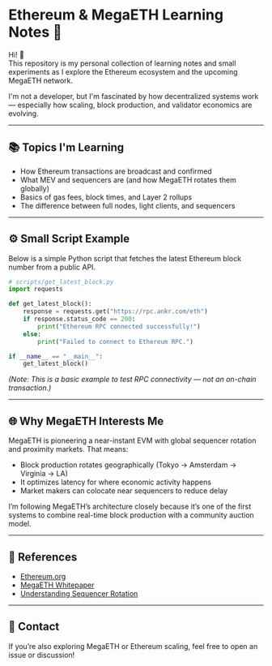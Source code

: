 # Ethereum & MegaETH Learning Notes 🧠

Hi! 👋  
This repository is my personal collection of learning notes and small experiments as I explore the Ethereum ecosystem and the upcoming MegaETH network.

I'm not a developer, but I'm fascinated by how decentralized systems work — especially how scaling, block production, and validator economics are evolving.

---

## 📚 Topics I'm Learning
- How Ethereum transactions are broadcast and confirmed
- What MEV and sequencers are (and how MegaETH rotates them globally)
- Basics of gas fees, block times, and Layer 2 rollups
- The difference between full nodes, light clients, and sequencers

---

## ⚙️ Small Script Example

Below is a simple Python script that fetches the latest Ethereum block number from a public API.

```python
# scripts/get_latest_block.py
import requests

def get_latest_block():
    response = requests.get("https://rpc.ankr.com/eth")
    if response.status_code == 200:
        print("Ethereum RPC connected successfully!")
    else:
        print("Failed to connect to Ethereum RPC.")

if __name__ == "__main__":
    get_latest_block()
```

*(Note: This is a basic example to test RPC connectivity — not an on-chain transaction.)*

---

## 🌐 Why MegaETH Interests Me
MegaETH is pioneering a near-instant EVM with global sequencer rotation and proximity markets.
That means:
- Block production rotates geographically (Tokyo → Amsterdam → Virginia → LA)
- It optimizes latency for where economic activity happens
- Market makers can colocate near sequencers to reduce delay

I’m following MegaETH’s architecture closely because it’s one of the first systems to combine real-time block production with a community auction model.

---

## 🧾 References
- [Ethereum.org](https://ethereum.org)
- [MegaETH Whitepaper](https://docs.megaeth.io)
- [Understanding Sequencer Rotation](https://megaeth.io/blog)

---

## 💬 Contact
If you’re also exploring MegaETH or Ethereum scaling, feel free to open an issue or discussion!
